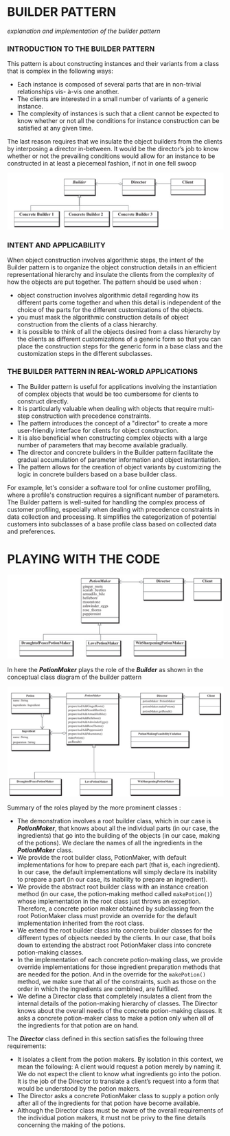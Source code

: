 # BUILDER PATTERN

_explanation and implementation of the builder pattern_ 

### INTRODUCTION TO THE BUILDER PATTERN
This pattern is
about constructing instances and their variants from a class that is complex in the following
ways: 
+ Each instance is composed of several parts that are in non-trivial relationships vis-
à-vis one another.
+ The clients are interested in a small number of variants of a generic
instance.
+ The complexity of instances is such that a client cannot be expected to
know whether or not all the conditions for instance construction can be satisfied at any
given time. 

The last reason requires that we insulate the object builders from the clients by
interposing a director in-between. It would be the director’s job to know whether or not the
prevailing conditions would allow for an instance to be constructed in at least a piecemeal
fashion, if not in one fell swoop

![_ConceptualbuilderPatternClassDiagaram_](..%2F..%2F..%2F..%2F..%2Fresources%2Fstatic%2FbuilderPattern%2Fbuilder1.png)

### INTENT AND APPLICABILITY

When object construction involves algorithmic steps, the intent of the Builder pattern is
to organize the object construction details in an efficient representational hierarchy and
insulate the clients from the complexity of how the objects are put together.
The pattern should be used when : 
+ object construction involves algorithmic detail regarding how its different parts come
together and when this detail is independent of the choice of the parts for the different
customizations of the objects.
+ you must mask the algorithmic construction details of object construction from the
clients of a class hierarchy.
+ it is possible to think of all the objects desired from a class hierarchy by the clients
as different customizations of a generic form so that you can place the construction
steps for the generic form in a base class and the customization steps in the different
subclasses.

### THE BUILDER PATTERN IN REAL-WORLD APPLICATIONS

+ The Builder pattern is useful for applications involving the instantiation of complex objects that would be too cumbersome for clients to construct directly.
+ It is particularly valuable when dealing with objects that require multi-step construction with precedence constraints.
+ The pattern introduces the concept of a "director" to create a more user-friendly interface for clients for object construction.
+ It is also beneficial when constructing complex objects with a large number of parameters that may become available gradually.
+ The director and concrete builders in the Builder pattern facilitate the gradual accumulation of parameter information and object instantiation.
+ The pattern allows for the creation of object variants by customizing the logic in concrete builders based on a base builder class.

For example, let's consider a software tool for online customer profiling, where a profile's construction requires a significant number of parameters.
The Builder pattern is well-suited for handling the complex process of customer profiling, especially when dealing with precedence constraints in data collection and processing.
It simplifies the categorization of potential customers into subclasses of a base profile class based on collected data and preferences.

# PLAYING WITH THE CODE 

![_conceptualClassDiagram_](..%2F..%2F..%2F..%2F..%2Fresources%2Fstatic%2FbuilderPattern%2FconceptualClassDiagram.png)

In here the _**PotionMaker**_ plays the role of the _**Builder**_ as shown in the conceptual class diagram of the builder pattern 

![_specificationClassDiagram_](..%2F..%2F..%2F..%2F..%2Fresources%2Fstatic%2FbuilderPattern%2FspecificationClassDiagram.png)

Summary of the roles played by the more prominent classes :
+ The demonstration involves a root builder class, which in our case is **_PotionMaker_**,
that knows about all the individual parts (in our case, the ingredients) that go into
the building of the objects (in our case, making of the potions). We declare the names
of all the ingredients in the **_PotionMaker_** class.
+ We provide the root builder class, PotionMaker, with default implementations for
how to prepare each part (that is, each ingredient). In our case, the default implementations will simply declare its inability to prepare a part (in our case, its inability to
prepare an ingredient).
+ We provide the abstract root builder class with an instance creation method (in our
case, the potion-making method called `makePotion()`) whose implementation in the
root class just throws an exception. Therefore, a concrete potion maker obtained by
subclassing from the root PotionMaker class must provide an override for the default
implementation inherited from the root class.
+ We extend the root builder class into concrete builder classes for the different types
of objects needed by the clients. In our case, that boils down to extending the abstract
root PotionMaker class into concrete potion-making classes.
+ In the implementation of each concrete potion-making class, we provide override
implementations for those ingredient preparation methods that are needed for the
potion. And in the override for the `makePotion()` method, we make sure that all
of the constraints, such as those on the order in which the ingredients are combined,
are fulfilled.
+ We define a Director class that completely insulates a client from the internal details
of the potion-making hierarchy of classes. The Director knows about the overall
needs of the concrete potion-making classes. It asks a concrete potion-maker class to
make a potion only when all of the ingredients for that potion are on hand.

The _**Director**_ class defined in this
section satisfies the following three requirements:
+ It isolates a client from the potion makers. By isolation in this context, we mean the
following: A client would request a potion merely by naming it. We do not expect the
client to know what ingredients go into the potion. It is the job of the Director to
translate a client’s request into a form that would be understood by the potion makers.
+ The Director asks a concrete PotionMaker class to supply a potion only after all of
the ingredients for that potion have become available.
+ Although the Director class must be aware of the overall requirements of the individual potion makers, it must not be privy to the fine details concerning the making of
the potions. 